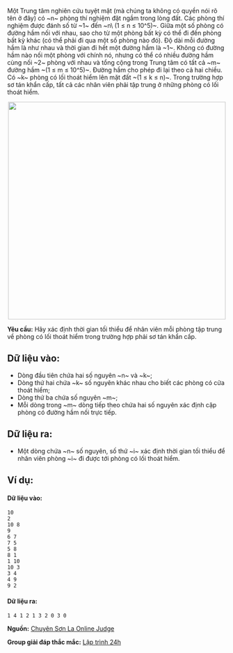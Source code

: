 Một Trung tâm nghiên cứu tuyệt mật (mà chúng ta không có quyền nói rõ tên ở đây) có ~n~ phòng thí nghiệm đặt ngầm trong lòng đất. Các phòng thí nghiệm được đánh số từ ~1~ đến ~n\ (1 ≤ n ≤ 10^5)~. Giữa một số phòng có đường hầm nối với nhau, sao cho từ một phòng bất kỳ có thể đi đến phòng bất kỳ khác (có thể phải đi qua một số phòng nào đó). Độ dài mỗi đường hầm là như nhau và thời gian đi hết một đường hầm là ~1~. Không có đường hầm nào nối một phòng với chính nó, nhưng có thể có nhiều đường hầm cùng nối ~2~ phòng với nhau và tổng cộng trong Trung tâm có tất cả ~m~ đường hầm ~(1 ≤ m ≤ 10^5)~. Đường hầm cho phép đi lại theo cả hai chiều. Có ~k~ phòng có lối thoát hiểm lên mặt đất ~(1 ≤ k ≤ n)~. Trong trường hợp sơ tán khẩn cấp, tất cả các nhân viên phải tập trung ở những phòng có lối thoát hiểm.
<center><img src="/images/problems/565/EVA.svg" width="500px" /></center>

**Yêu cầu:** Hãy xác định thời gian tối thiểu để nhân viên mỗi phòng tập trung về phòng có lối thoát hiểm trong trường hợp phải sơ tán khẩn cấp.

## Dữ liệu vào:
- Dòng đầu tiên chứa hai số nguyên ~n~ và ~k~;
- Dòng thứ hai chứa ~k~ số nguyên khác nhau cho biết các phòng có cửa thoát hiểm;
- Dòng thứ ba chứa số nguyên ~m~;
- Mỗi dòng trong ~m~ dòng tiếp theo chứa hai số nguyên xác định cặp phòng có đường hầm nối trực tiếp.

## Dữ liệu ra:
- Một dòng chứa ~n~ số nguyên, số thứ ~i~ xác định thời gian tối thiểu để nhân viên phòng ~i~ đi được tới phòng có lối thoát hiểm.

## Ví dụ:
#### Dữ liệu vào:
```
10
2
10 8
9
6 7
7 5
5 8
8 1
1 10
10 3
3 4
4 9
9 2
```

#### Dữ liệu ra:
```
1 4 1 2 1 3 2 0 3 0
```
**Nguồn:** [Chuyên Sơn La Online Judge](http://csloj.ddns.net/)

**Group giải đáp thắc mắc:** [Lập trình 24h](https://www.facebook.com/groups/1386904321519984)